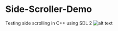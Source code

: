 # Side-Scroller-Demo
Testing side scrolling in C++ using SDL 2
![alt text](https://github.com/nevermoreflicka/SideScroller/blob/master/SideScroller2.jpg)
